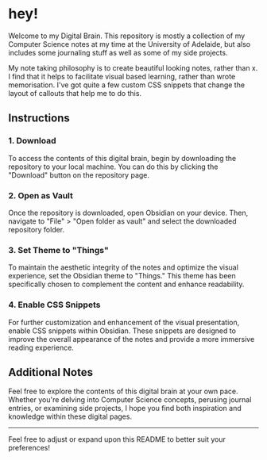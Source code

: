 # hey!

Welcome to my Digital Brain. This repository is mostly a collection of my Computer Science notes at my time at the University of Adelaide, but also includes some journaling stuff as well as some of my side projects.

My note taking philosophy is to create beautiful looking notes, rather than x. I find that it helps to facilitate visual based learning, rather than wrote memorisation. I've got quite a few custom CSS snippets that change the layout of callouts that help me to do this. 


## Instructions

### 1. Download
To access the contents of this digital brain, begin by downloading the repository to your local machine. You can do this by clicking the "Download" button on the repository page.

### 2. Open as Vault
Once the repository is downloaded, open Obsidian on your device. Then, navigate to "File" > "Open folder as vault" and select the downloaded repository folder.

### 3. Set Theme to "Things"
To maintain the aesthetic integrity of the notes and optimize the visual experience, set the Obsidian theme to "Things." This theme has been specifically chosen to complement the content and enhance readability.

### 4. Enable CSS Snippets
For further customization and enhancement of the visual presentation, enable CSS snippets within Obsidian. These snippets are designed to improve the overall appearance of the notes and provide a more immersive reading experience.

## Additional Notes
Feel free to explore the contents of this digital brain at your own pace. Whether you're delving into Computer Science concepts, perusing journal entries, or examining side projects, I hope you find both inspiration and knowledge within these digital pages.

---

Feel free to adjust or expand upon this README to better suit your preferences!